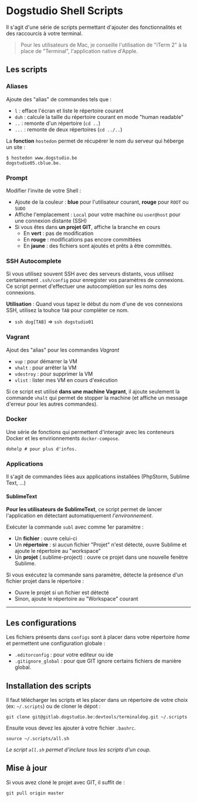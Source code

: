 # Dogstudio Shell Scripts

Il s'agit d'une série de scripts permettant d'ajouter des fonctionnalités et des raccourcis à votre terminal. 

> Pour les utilisateurs de Mac, je conseille l'utilisation de "iTerm 2" à la place de "Terminal", l'application native d'Apple.

## Les scripts

### Aliases

Ajoute des "alias" de commandes tels que :

* `l` : efface l'écran et liste le répertoire courant
* `duh` : calcule la taille du répertoire courant en mode "human readable"
* `..` : remonte d'un répertoire (`cd ..`)
* `...` : remonte de deux répertoires (`cd ../..`)

La **fonction** `hostedon` permet de récupérer le nom du serveur qui héberge un site : 

    $ hostedon www.dogstudio.be
    dogstudio05.cblue.be.

### Prompt

Modifier l'invite de votre Shell : 

* Ajoute de la couleur : **blue** pour l'utilisateur courant, **rouge** pour `ROOT` ou `SUDO`
* Affiche l'emplacement : `Local` pour votre machine ou `user@host` pour une connexion distante (SSH)
* Si vous êtes dans **un projet GIT**, affiche la branche en cours
    * En **vert** : pas de modification
    * En **rouge** : modifications pas encore committées
    * En **jaune** : des fichiers sont ajoutés et prêts à être committés.

### SSH Autocomplete

Si vous utilisez souvent SSH avec des serveurs distants, vous utilisez certainement `.ssh/config` pour enregister vos paramètres de connexions.
Ce script permet d'effectuer une autocomplétion sur les noms des connexions.

**Utilisation** : Quand vous tapez le début du nom d'une de vos connexions SSH, utilisez la touhce `TAB` pour compléter ce nom.

* `ssh dog[TAB]` => `ssh dogstudio01`  

### Vagrant

Ajout des "alias" pour les commandes _Vagrant_

* `vup` : pour démarrer la VM
* `vhalt` : pour arrêter la VM
* `vdestroy` : pour supprimer la VM
* `vlist` : lister mes VM en cours d'exécution

Si ce script est utilisé **dans une machine Vagrant**, il ajoute seulement la commande `vhalt` qui permet de stopper la machine (et affiche un message d'erreur pour les autres commandes).

### Docker

Une série de fonctions qui permettent d'interagir avec les conteneurs Docker et les envirionnements `docker-compose`.

    dohelp # pour plus d'infos.

### Applications

Il s'agit de commandes liées aux applications installées (PhpStorm, Sublime Text, ...)

#### SublimeText

**Pour les utilisateurs de SublimeText**, ce script permet de lancer l'application en détectant automatiquement _l'environnement_. 

Exécuter la commande `subl` avec comme 1er paramètre : 

* Un **fichier** : ouvre celui-ci
* Un **répertoire** : si aucun fichier "Projet" n'est détecté, ouvre Sublime et ajoute le répertoire au "workspace"
* Un **projet** (.sublime-project) : ouvre ce projet dans une nouvelle fenêtre Sublime.

Si vous exécutez la commande sans paramètre, détecte la présence d'un fichier projet dans le répertoire :

* Ouvre le projet si un fichier est détecté
* Sinon, ajoute le répertoire au "Workspace" courant

---

## Les configurations

Les fichiers présents dans `configs` sont à placer dans votre répertoire _home_ et permettent une configuration globale :

* `.editorconfig` : pour votre editeur ou ide
* `.gitignore_global` : pour que GIT ignore certains fichiers de manière global.

## Installation des scripts

Il faut télécharger les scripts et les placer dans un répertoire de votre choix (ex: `~/.scripts`)
ou de cloner le dépot : 

    git clone git@gitlab.dogstudio.be:devtools/terminaldog.git ~/.scripts

Ensuite vous devez les ajouter à votre fichier `.bashrc`. 

    source ~/.scripts/all.sh

_Le script `all.sh` permet d'inclure tous les scripts d'un coup._

## Mise à jour

Si vous avez cloné le projet avec GIT, il suffit de :

    git pull origin master

